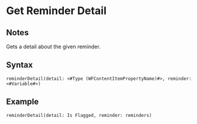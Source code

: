 # Get Reminder Detail
## Notes
Gets a detail about the given reminder.
## Syntax
```
reminderDetail(detail: <#Type (WFContentItemPropertyName)#>, reminder: <#Variable#>)
```
## Example
```
reminderDetail(detail: Is Flagged, reminder: reminders)
```